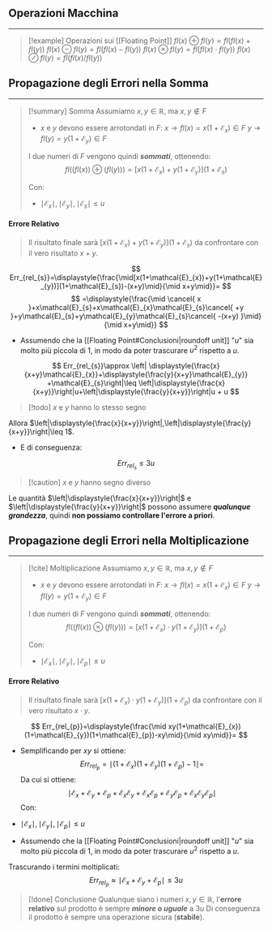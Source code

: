 ## Operazioni Macchina
---
>[!example] Operazioni sui [[Floating Point]]
>$fl(x)\oplus fl(y)=fl(fl(x)+fl(y))$
>$fl(x)\ominus fl(y)=fl(fl(x)-fl(y))$
>$fl(x)\otimes fl(y)=fl(fl(x)\cdot fl(y))$
>$fl(x)\oslash fl(y)=fl(fl(x) / fl(y))$

## Propagazione degli Errori nella Somma
---
>[!summary] Somma
>Assumiamo $x,y\in \mathbb{R}$, ma $x,y\notin F$
>- $x$ e $y$ devono essere arrotondati in $F$:
>$x \to fl(x)=x(1+\mathcal{E}_{x})\in F$
>$y \to fl(y)=y(1+\mathcal{E}_{y})\in F$
>
>I due numeri di $F$ vengono quindi ***sommati***, ottenendo:
>$$fl((fl(x))\oplus(fl(y)))=[x(1+\mathcal{E}_{x})+y(1+\mathcal{E}_{y})](1+\mathcal{E}_{s})$$
>
>Con:
>- $\mid\mathcal{E}_{x}\mid,\mid\mathcal{E}_{y}\mid,\mid\mathcal{E}_{s}\mid \leq u$

#### Errore Relativo
>Il risultato finale sarà $[x(1+\mathcal{E}_{x})+y(1+\mathcal{E}_{y})](1+\mathcal{E}_{s})$ da confrontare con il vero risultato $x+y$.

$$
Err_{rel_{s}}=\displaystyle{\frac{\mid[x(1+\mathcal{E}_{x})+y(1+\mathcal{E}_{y})](1+\mathcal{E}_{s})-(x+y)\mid}{\mid x+y\mid}}=
$$
$$
=\displaystyle{\frac{\mid \cancel{ x }+x\mathcal{E}_{s}+x\mathcal{E}_{x}\mathcal{E}_{s}\cancel{ +y }+y\mathcal{E}_{s}+y\mathcal{E}_{y}\mathcal{E}_{s}\cancel{ -(x+y) }\mid}{\mid x+y\mid}}
$$

- Assumendo che la [[Floating Point#Conclusioni|roundoff unit]] "$u$" sia molto più piccola di $1$, in modo da poter trascurare $u^2$ rispetto a $u$.

$$
Err_{rel_{s}}\approx \left| \displaystyle{\frac{x}{x+y}\mathcal{E}_{x}}+\displaystyle{\frac{y}{x+y}\mathcal{E}_{y}}  +\mathcal{E}_{s}\right|\leq \left|\displaystyle{\frac{x}{x+y}}\right|u+\left|\displaystyle{\frac{y}{x+y}}\right|u + u 
$$

>[!todo] $x$ e $y$ hanno lo stesso segno

Allora $\left|\displaystyle{\frac{x}{x+y}}\right|,\left|\displaystyle{\frac{y}{x+y}}\right|\leq 1$.
- E di conseguenza:

$$Err_{rel_{s}}\leq 3u$$

>[!caution] $x$ e $y$ hanno segno diverso

Le quantità $\left|\displaystyle{\frac{x}{x+y}}\right|$ e $\left|\displaystyle{\frac{y}{x+y}}\right|$ possono assumere ***qualunque grandezza***, quindi **non possiamo controllare l'errore a priori**.

## Propagazione degli Errori nella Moltiplicazione
---
>[!cite] Moltiplicazione
>Assumiamo $x,y\in \mathbb{R}$, ma $x,y\notin F$
>- $x$ e $y$ devono essere arrotondati in $F$:
>$x \to fl(x)=x(1+\mathcal{E}_{x})\in F$
>$y \to fl(y)=y(1+\mathcal{E}_{y})\in F$
>
>I due numeri di $F$ vengono quindi ***sommati***, ottenendo:
>$$fl((fl(x))\otimes(fl(y)))=[x(1+\mathcal{E}_{x})\cdot y(1+\mathcal{E}_{y})](1+\mathcal{E}_{p})$$
>
>Con:
>- $\mid\mathcal{E}_{x}\mid,\mid\mathcal{E}_{y}\mid,\mid\mathcal{E}_{p}\mid \leq u$

#### Errore Relativo
>Il risultato finale sarà $[x(1+\mathcal{E}_{x})\cdot y(1+\mathcal{E}_{y})](1+\mathcal{E}_{p})$ da confrontare con il vero risultato $x\cdot y$.

$$
Err_{rel_{p}}=\displaystyle{\frac{\mid xy(1+\mathcal{E}_{x})(1+\mathcal{E}_{y})(1+\mathcal{E}_{p})-xy\mid}{\mid xy\mid}}=
$$
- Semplificando per $xy$ si ottiene:
$$
Err_{rel_{p}}=\mid (1+\mathcal{E}_{x})(1+\mathcal{E}_{y})(1+\mathcal{E}_{p})-1\mid=
$$
Da cui si ottiene:
$$
\mid \mathcal{E}_{x}+\mathcal{E}_{y}+\mathcal{E}_{p}+\mathcal{E}_{x}\mathcal{E}_{y}+\mathcal{E}_{x}\mathcal{E}_{p}+\mathcal{E}_{y}\mathcal{E}_{p}+\mathcal{E}_{x}\mathcal{E}_{y}\mathcal{E}_{p}\mid
$$
Con:
- $\mid\mathcal{E}_{x}\mid,\mid\mathcal{E}_{y}\mid,\mid\mathcal{E}_{p}\mid \leq u$

- Assumendo che la [[Floating Point#Conclusioni|roundoff unit]] "$u$" sia molto più piccola di $1$, in modo da poter trascurare $u^2$ rispetto a $u$.

Trascurando i termini moltiplicati:
$$
Err_{rel_{p}}\approx \mid \mathcal{E}_{x}+\mathcal{E}_{y}+\mathcal{E}_{p}\mid \leq 3u
$$

>[!done] Conclusione
>Qualunque siano i numeri $x,y\in \mathbb{R}$, l'**errore relativo** sul prodotto è sempre ***minore o uguale*** a $3u$
>Di conseguenza il prodotto è sempre una operazione sicura (**stabile**).
